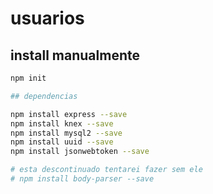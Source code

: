 # usuarios

## install manualmente

```bash
npm init

## dependencias

npm install express --save
npm install knex --save
npm install mysql2 --save
npm install uuid --save
npm install jsonwebtoken --save

# esta descontinuado tentarei fazer sem ele
# npm install body-parser --save
```
